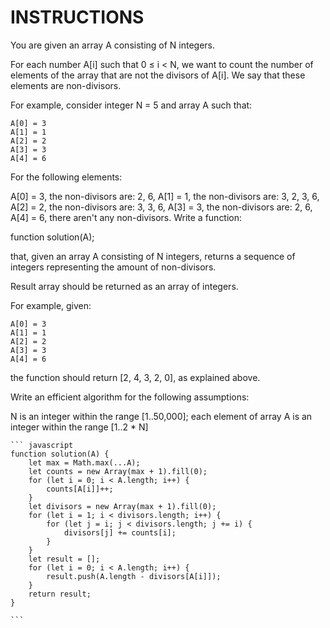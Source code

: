 # INSTRUCTIONS

You are given an array A consisting of N integers.

For each number A[i] such that 0 ≤ i < N, we want to count the number of elements of the array that are not the divisors of A[i]. We say that these elements are non-divisors.

For example, consider integer N = 5 and array A such that:

    A[0] = 3
    A[1] = 1
    A[2] = 2
    A[3] = 3
    A[4] = 6
For the following elements:

A[0] = 3, the non-divisors are: 2, 6,
A[1] = 1, the non-divisors are: 3, 2, 3, 6,
A[2] = 2, the non-divisors are: 3, 3, 6,
A[3] = 3, the non-divisors are: 2, 6,
A[4] = 6, there aren't any non-divisors.
Write a function:

function solution(A);

that, given an array A consisting of N integers, returns a sequence of integers representing the amount of non-divisors.

Result array should be returned as an array of integers.

For example, given:

    A[0] = 3
    A[1] = 1
    A[2] = 2
    A[3] = 3
    A[4] = 6
the function should return [2, 4, 3, 2, 0], as explained above.

Write an efficient algorithm for the following assumptions:

N is an integer within the range [1..50,000];
each element of array A is an integer within the range [1..2 * N]

    ``` javascript
    function solution(A) {
        let max = Math.max(...A);
        let counts = new Array(max + 1).fill(0);
        for (let i = 0; i < A.length; i++) {
            counts[A[i]]++;
        }
        let divisors = new Array(max + 1).fill(0);
        for (let i = 1; i < divisors.length; i++) {
            for (let j = i; j < divisors.length; j += i) {
                divisors[j] += counts[i];
            }
        }
        let result = [];
        for (let i = 0; i < A.length; i++) {
            result.push(A.length - divisors[A[i]]);
        }
        return result;
    }
    
    ```